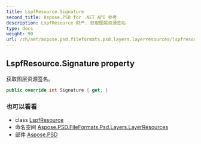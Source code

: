 ```yaml
---
title: LspfResource.Signature
second_title: Aspose.PSD for .NET API 参考
description: LspfResource 财产. 获取图层资源签名
type: docs
weight: 90
url: /zh/net/aspose.psd.fileformats.psd.layers.layerresources/lspfresource/signature/
---
```

## LspfResource.Signature property

获取图层资源签名。

```csharp
public override int Signature { get; }
```

### 也可以看看

* class [LspfResource](../)
* 命名空间 [Aspose.PSD.FileFormats.Psd.Layers.LayerResources](../../lspfresource/)
* 部件 [Aspose.PSD](../../../)


